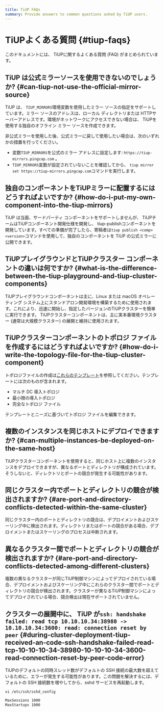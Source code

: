 ```yaml
---
title: TiUP FAQs
summary: Provide answers to common questions asked by TiUP users.
---
```


# TiUPよくある質問 {#tiup-faqs}

このドキュメントには、 TiUPに関するよくある質問 (FAQ) がまとめられています。

## TiUP は公式ミラーソースを使用できないのでしょうか? {#can-tiup-not-use-the-official-mirror-source}

TiUP は、 `TIUP_MIRRORS`環境変数を使用したミラー ソースの指定をサポートしています。ミラー ソースのアドレスは、ローカル ディレクトリまたは HTTPサーバーアドレスです。環境がネットワークにアクセスできない場合は、 TiUPを使用する独自のオフライン ミラー ソースを作成できます。

非公式ミラーを使用した後、公式ミラーに戻して使用したい場合は、次のいずれかの措置を行ってください。

-   変数`TIUP_MIRRORS`を公式のミラー アドレスに設定します: `https://tiup-mirrors.pingcap.com` 。
-   `TIUP_MIRRORS`変数が設定されていないことを確認してから、 `tiup mirror set https://tiup-mirrors.pingcap.com`コマンドを実行します。

## 独自のコンポーネントをTiUPミラーに配置するにはどうすればよいですか? {#how-do-i-put-my-own-component-into-the-tiup-mirrors}

TiUP は当面、サードパーティ コンポーネントをサポートしませんが、 TiUPチームはTiUPコンポーネント開発仕様を開発し、 tiup-publishコンポーネントを開発しています。すべての準備が完了したら、寄稿者は`tiup publish <comp> <version>`コマンドを使用して、独自のコンポーネントを TiUP の公式ミラーに公開できます。

## TiUPプレイグラウンドとTiUPクラスター コンポーネントの違いは何ですか? {#what-is-the-difference-between-the-tiup-playground-and-tiup-cluster-components}

TiUPプレイグラウンドコンポーネントは主に、Linux または macOS オペレーティング システム上にスタンドアロン開発環境を構築するために使用されます。これにより、迅速に開始し、指定したバージョンのTiUPクラスターを簡単に実行できます。 TiUPクラスターコンポーネントは、主に実本番環境クラスター (通常は大規模クラスター) の展開と維持に使用されます。

## TiUPクラスターコンポーネントのトポロジ ファイルを作成するにはどうすればよいですか? {#how-do-i-write-the-topology-file-for-the-tiup-cluster-component}

トポロジファイルの作成は[これらのテンプレート](https://github.com/pingcap/tiup/tree/master/embed/examples/cluster)を参照してください。テンプレートには次のものが含まれます。

-   マルチ DC 導入トポロジ
-   最小限の導入トポロジ
-   完全なトポロジ ファイル

テンプレートとニーズに基づいてトポロジ ファイルを編集できます。

## 複数のインスタンスを同じホストにデプロイできますか? {#can-multiple-instances-be-deployed-on-the-same-host}

TiUPクラスターコンポーネントを使用すると、同じホスト上に複数のインスタンスをデプロイできますが、異なるポートとディレクトリが構成されています。そうしないと、ディレクトリとポートの競合が発生する可能性があります。

## 同じクラスター内でポートとディレクトリの競合が検出されますか? {#are-port-and-directory-conflicts-detected-within-the-same-cluster}

同じクラスター内のポートとディレクトリの競合は、デプロイメントおよびスケーリング中に検出されます。ディレクトリまたはポートの競合がある場合、デプロイメントまたはスケーリングのプロセスは中断されます。

## 異なるクラスター間でポートとディレクトリの競合が検出されますか? {#are-port-and-directory-conflicts-detected-among-different-clusters}

複数の異なるクラスターが同じTiUP制御マシンによってデプロイされている場合、デプロイメントおよびスケーリング中にこれらのクラスター間でポートとディレクトリの競合が検出されます。クラスターが異なるTiUP制御マシンによってデプロイされている場合、競合検出は現在サポートされていません。

## クラスターの展開中に、 TiUP が<code>ssh: handshake failed: read tcp 10.10.10.34:38980 -&gt; 10.10.10.34:3600: read: connection reset by peer</code> {#during-cluster-deployment-tiup-received-an-code-ssh-handshake-failed-read-tcp-10-10-10-34-38980-10-10-10-34-3600-read-connection-reset-by-peer-code-error}

TiUPのデフォルトの同時スレッド数がデフォルトの SSH 接続の最大数を超えているために、エラーが発生する可能性があります。この問題を解決するには、デフォルトの SSH 接続数を増やしてから、sshd サービスを再起動します。


```shell
vi /etc/ssh/sshd_config
```

```bash
MaxSessions 1000
MaxStartups 1000
```
